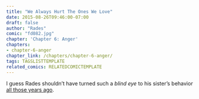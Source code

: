 ```yaml
---
title: "We Always Hurt The Ones We Love"
date: 2015-08-26T09:46:00-07:00
draft: false
author: "Rades"
comic: "fd082.jpg"
chapter: 'Chapter 6: Anger'
chapters:
- chapter-6-anger
chapter_link: /chapters/chapter-6-anger/
tags: TAGSLISTTEMPLATE
related_comics: RELATEDCOMICTEMPLATE
---
```


I guess Rades shouldn’t have turned such a *blind eye* to his sister’s behavior <a href="/comic/bonus-character-profile-rades/">all those years ago</a>.

